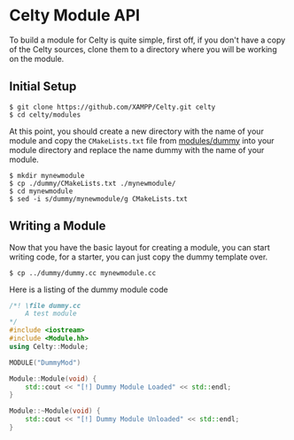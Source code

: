 # Celty Module API
To build a module for Celty is quite simple, first off, if you don't have a copy of the Celty sources, clone them to a directory where you will be working on the module.

## Initial Setup

```
$ git clone https://github.com/XAMPP/Celty.git celty
$ cd celty/modules
```

At this point, you should create a new directory with the name of your module and copy the `CMakeLists.txt` file from [modules/dummy](../modules/dummy) into your module directory and replace the name dummy with the name of your module.

```
$ mkdir mynewmodule
$ cp ./dummy/CMakeLists.txt ./mynewmodule/
$ cd mynewmodule
$ sed -i s/dummy/mynewmodule/g CMakeLists.txt
```

## Writing a Module
Now that you have the basic layout for creating a module, you can start writing code, for a starter, you can just copy the dummy template over.

```
$ cp ../dummy/dummy.cc mynewmodule.cc
```

Here is a listing of the dummy module code

```c++
/*! \file dummy.cc
	A test module
*/
#include <iostream>
#include <Module.hh>
using Celty::Module;

MODULE("DummyMod")

Module::Module(void) {
	std::cout << "[!] Dummy Module Loaded" << std::endl;
}

Module::~Module(void) {
	std::cout << "[!] Dummy Module Unloaded" << std::endl;
}
```
